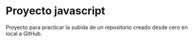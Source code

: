 # Proyecto javascript

Proyecto para practicar la subida de un repositorio 
creado desde cero en local a GitHub.

